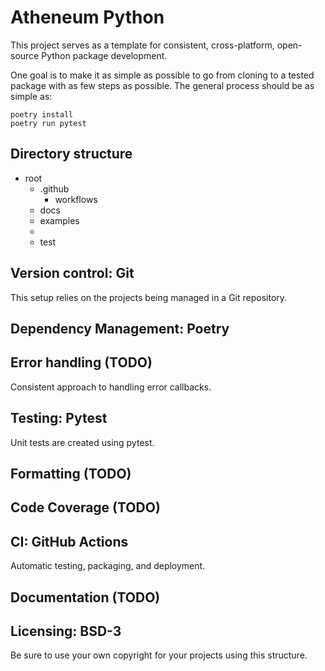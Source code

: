 # Atheneum Python

This project serves as a template for consistent, cross-platform, open-source Python package development.

One goal is to make it as simple as possible to go from cloning to a tested package with as few steps as possible. The general process should be as simple as:

```
poetry install
poetry run pytest
```

## Directory structure

- root
    - .github
        - workflows
    - docs
    - examples
    - <package name>
    - test

## Version control: Git

This setup relies on the projects being managed in a Git repository.

## Dependency Management: Poetry

## Error handling (TODO)

Consistent approach to handling error callbacks.

## Testing: Pytest

Unit tests are created using pytest.

## Formatting (TODO)

## Code Coverage (TODO)

## CI: GitHub Actions

Automatic testing, packaging, and deployment.

## Documentation (TODO)

## Licensing: BSD-3

Be sure to use your own copyright for your projects using this structure.
